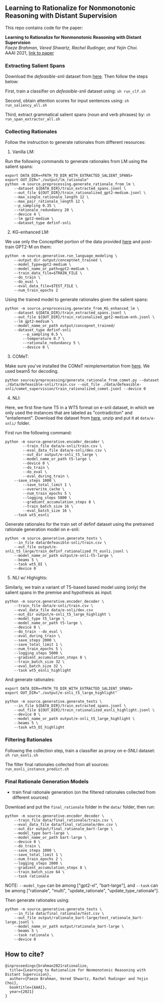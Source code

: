 ## Learning to Rationalize for Nonmonotonic Reasoning with Distant Supervision

This repo contains code for the paper:

**Learning to Rationalize for Nonmonotonic Reasoning with Distant Supervision**                                                                                                          
*Faeze Brahman, Vered Shwartz, Rachel Rudinger, and Yejin Choi.*                                                                                                                         
AAAI 2021, [link to paper](https://arxiv.org/abs/2012.08012)

### Extracting Salient Spans

Download the *defeasible-snli* dataset from [here](https://github.com/rudinger/defeasible-nli/tree/main/data/defeasible-nli/defeasible-snli). Then follow the steps below:

First, train a classifier on *defeasible-snli* dataset using: `sh run_clf.sh`

Second, obtain attention scores for input sentences using: `sh run_saliency_all.sh`

Third, extract grammatical salient spans (noun and verb phrases) by: `sh run_span_extractor_all.sh`

### Collecting Rationales

Follow the instruction to generate rationales from different resources:

1.  Vanilla LM:

Run the following commands to generate rationales from LM using the salient spans:

```
export DATA_DIR=<PATH_TO_DIR_WITH_EXTRACTED_SALIENT_SPANS>
export OUT_DIR="./output/lm_rationale"
python -m source.preprocessing.generate_rationale_from_lm \
	--dataset ${DATA_DIR}/train_extracted_spans.jsonl \
	--out_file ${OUT_DIR}/train_rationalized_gpt2-medium.jsonl \
	--max_single_rationale_length 12 \
	--max_pair_rationale_length 12 \
	--p_sampling 0.35 \
	--rationale_redundancy 20 \
	--device 4 \
	--lm gpt2-medium \
	--dataset_type definf-snli
```

2. KG-enhanced LM:

We use only the ConceptNet portion of the data provided [here](https://github.com/JianGuanTHU/CommonsenseStoryGen) and post-train GPT2-M on them:

```
python -m source.generative.run_language_modeling \
	--output_dir output/conceptnet_trained \
	--model_type=gpt2-medium \
	--model_name_or_path=gpt2-medium \
	--train_data_file=$TRAIN_FILE \
	--do_train \
	--do_eval \
	--eval_data_file=$TEST_FILE \
	--num_train_epochs 2
```

Using the trained model to generate rationales given the salient spans:

```
python -m source.preprocessing.generate_from_KG_enhanced_lm \
	--dataset ${DATA_DIR}/train_extracted_spans.jsonl \
	--out_file ${OUT_DIR}/train_rationalized_gpt2-medium-enh.jsonl \
	--lm gpt2-medium \ 
	--model_name_or_path output/concepnet_trained/ 
	--dataset_type definf-snli
        --p_sampling 0.5 \
        --temperature 0.7 \
        --rationale_redundancy 5 \
        --device 0 \ 
```

3. COMeT:

Make sure you've installed the COMeT reimplementation from [here](https://github.com/vered1986/comet-commonsense). We used beam5 for decoding.

```
python source/preprocessing/generate_rationale_from_comet.py --dataset ./data/defeasible-snli/train.csv --out_file ./data/defeasible-snli/comet_supervision/train_rationalized_comet.jsonl --device 0
```

4. NLI:

Here, we first fine-tune T5 in a WT5 format on e-snli dataset, in which we only used the instances that are labeled as "contradiction" and "entailement". Download the dataset from [here](https://drive.google.com/file/d/1BcsYNtxIY3V1fPycePjYqOlTDJ9EQunX/view?usp=sharing), unzip and put it at `data/e-snli/` folder.

First run the following command:

```
python -m source.generative.encoder_decoder \
        --train_file data/e-snli/train.csv \
        --eval_data_file data/e-snli/dev.csv \
        --out_dir output/e-snli_t5_large \
        --model_name_or_path t5-large \
        --device 0 \
        --do_train \
        --do_eval \
        --eval_during_train \
	--save_steps 1000 \
        --save_total_limit 1 \
        --overwrite_cache \
        --num_train_epochs 5 \
        --logging_steps 5000 \
        --gradient_accumulation_steps 8 \
        --train_batch_size 16 \
        --eval_batch_size 16 \
	--task wt5_esnli
```

Generate rationales for the train set of definf dataset using the pretrained rationale generation model on e-snli:

```
python -m source.generative.generate_texts \
	--in_file data/defeasible-snli/train.csv \
	--out_file output/e-snli_t5_large/train_definf_rationalized_ft_esnli.jsonl \
	--model_name_or_path output/e-snli-t5-large \
	--beams 5 \
	--task wt5_DI \
	--device 0
```

5. NLI w/ Highights:

Similarly, we train a variant of T5-based based model using (only) the salient spans in the premise and hypothesis as input:

```
python -m source.generative.encoder_decoder \
	--train_file data/e-snli/train.csv \
	--eval_data_file data/e-snli/dev.csv 
	--out_dir output/e-snli_t5_large_highlight \
	--model_type t5_large \
	--model_name_or_path t5-large \
	--device 0 \
	--do_train --do_eval \
	--eval_during_train \
	--save_steps 2000 \
	--save_total_limit 1 \
	--num_train_epochs 5 \
	--logging_steps 5000 \
	--gradient_accumulation_steps 8 \
	--train_batch_size 32 \
	--eval_batch_size 32 \
	--task wt5_esnli_highlight
```

And generate rationales:

```
export DATA_DIR=<PATH_TO_DIR_WITH_EXTRACTED_SALIENT_SPANS>
export OUT_DIR="./output/e-snli_t5_large_highlight"

python -m source.generative.generate_texts \
	--in_file ${DATA_DIR}/train_extracted_spans.jsonl \
	--out_file ${OUT_DIR}/train_rationalized_esnli_highlight.jsonl \
	--device 0 \
	--model_name_or_path output/e-snli_t5_large_highlight \
	--beams 5 \
	--task wt5_DI_highlight
```

### Filtering Rationales

Following the collection step, train a classifier as proxy on e-SNLI dataset: `sh run_exnli.sh`

The filter final rationales collected from all sources: `run_esnli_instance_predict.sh`

### Final Rationale Generation Models

* train final rationale generation (on the filtered rationales collected from different sources)

Download and put the `final_rationale` folder in the `data/` folder, then run:

```
python -m source.generative.encoder_decoder \
	--train_file data/final_rationale/train.csv \
	--eval_data_file data/final_rationale/dev.csv \
	--out_dir output/final_rationale_bart-large \
	--model_type bart-large \
	--model_name_or_path bart-large \
	--device 0 \
	--do_train \
	--save_steps 1000 \
	--save_total_limit 1 \
	--num_train_epochs 2 \
	--logging_steps 2000 \
	--gradient_accumulation_steps 8 \
	--train_batch_size 64 \
	--task rationale
```

NOTE: `--model_type` can be among ["gpt2-xl", "bart-large"], and `--task` can be among ["rationale", "multi", "update_rationale", "update_type_rationale"].

Then generate rationales using:

```
python -m source.generative.generate_texts \
	--in_file data/final_rationale/test.csv \
	--out_file output/rationale_bart-large/test_rationale_bart-large.jsonl \
	--model_name_or_path output/rationale_bart-large \
	--beams 5 \
	--task rationale \
	--device 0
```

## How to cite?

```
@inproceedings{brahman2021rationalize,
  title={Learning to Rationalize for Nonmonotonic Reasoning with Distant Supervision},
  author={Faeze Brahman, Vered Shwartz, Rachel Rudinger and Yejin Choi},
  booktitle={AAAI},
  year={2021}
}
```
